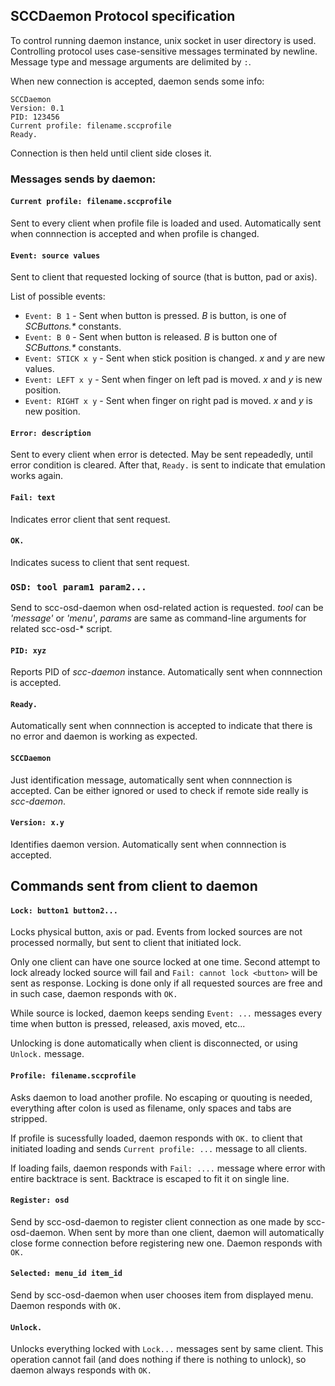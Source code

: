 SCCDaemon Protocol specification
--------------------------------

To control running daemon instance, unix socket in user directory is used.
Controlling protocol uses case-sensitive messages terminated by newline. Message type and message arguments are delimited by `:`.

When new connection is accepted, daemon sends some info:

```
SCCDaemon
Version: 0.1
PID: 123456
Current profile: filename.sccprofile
Ready.
```

Connection is then held until client side closes it.


### Messages sends by daemon:

#### `Current profile: filename.sccprofile`
Sent to every client when profile file is loaded and used. Automatically sent when connnection is accepted and when profile is changed.

#### `Event: source values`
Sent to client that requested locking of source (that is button, pad or axis).

List of possible events:
- `Event: B 1` - Sent when button is pressed. *B* is button, is one of *SCButtons.\** constants.
- `Event: B 0` - Sent when button is released. *B* is button one of *SCButtons.\** constants.
- `Event: STICK x y` - Sent when stick position is changed. *x* and *y* are new values.
- `Event: LEFT x y` - Sent when finger on left pad is moved. *x* and *y* is new position.
- `Event: RIGHT x y` - Sent when finger on right pad is moved. *x* and *y* is new position.

#### `Error: description`
Sent to every client when error is detected. May be sent repeadedly, until error condition is cleared.
After that, `Ready.` is sent to indicate that emulation works again.

#### `Fail: text`
Indicates error client that sent request.

#### `OK.`
Indicates sucess to client that sent request.

### `OSD: tool param1 param2...`
Send to scc-osd-daemon when osd-related action is requested.
*tool* can be *'message'* or *'menu'*, *params* are same as command-line arguments for related
scc-osd-* script.

#### `PID: xyz`
Reports PID of *scc-daemon* instance. Automatically sent when connnection is accepted.

#### `Ready.`
Automatically sent when connnection is accepted to indicate that there is no error and daemon is working as expected.

#### `SCCDaemon`
Just identification message, automatically sent when connnection is accepted.
Can be either ignored or used to check if remote side really is *scc-daemon*.

#### `Version: x.y`
Identifies daemon version. Automatically sent when connnection is accepted.

## Commands sent from client to daemon

#### `Lock: button1 button2...`
Locks physical button, axis or pad. Events from locked sources are not processed normally, but sent to client that initiated lock.

Only one client can have one source locked at one time. Second attempt to lock already locked source will fail and `Fail: cannot lock <button>` will be sent as response. Locking is done only if all requested sources are free and in such case, daemon responds with `OK.`

While source is locked, daemon keeps sending `Event: ...` messages every time when button is pressed, released, axis moved, etc...

Unlocking is done automatically when client is disconnected, or using `Unlock.` message.

#### `Profile: filename.sccprofile`
Asks daemon to load another profile. No escaping or quouting is needed, everything after colon is used as filename, only spaces and tabs are stripped.

If profile is sucessfully loaded, daemon responds with `OK.` to client that initiated loading and sends `Current profile: ...` message to all clients.

If loading fails, daemon responds with `Fail: ....` message where error with entire backtrace is sent. Backtrace is escaped to fit it on single line.

#### `Register: osd`
Send by scc-osd-daemon to register client connection as one made by scc-osd-daemon.
When sent by more than one client, daemon will automatically close forme connection
before registering new one.
Daemon responds with `OK.`

#### `Selected: menu_id item_id`
Send by scc-osd-daemon when user chooses item from displayed menu.
Daemon responds with `OK.`

#### `Unlock.`
Unlocks everything locked with `Lock...` messages sent by same client. This operation cannot fail (and does nothing if there is nothing to unlock), so daemon always responds with `OK.`
